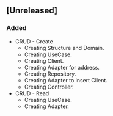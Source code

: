 ## [Unreleased]
### Added
- CRUD - Create
    - Creating Structure and Domain.
    - Creating UseCase.
    - Creating Client.
    - Creating Adapter for address.
    - Creating Repository.
    - Creating Adapter to insert Client.
    - Creating Controller.
- CRUD - Read
    - Creating UseCase.
    - Creating Adapter.
